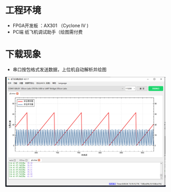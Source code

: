 # 工程环境

+ FPGA开发板 ：AX301 （Cyclone IV )
+ PC端 纸飞机调试助手（绘图需付费



# 下载现象

+ 串口按包格式发送数据，上位机自动解析并绘图

![Finish](Finish.png)
